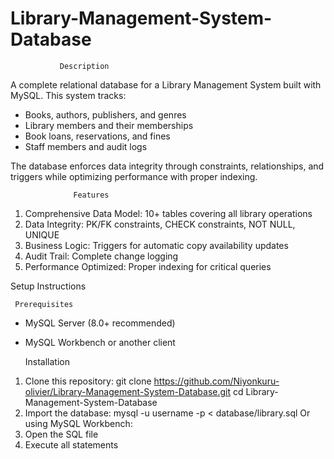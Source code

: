 # Library-Management-System-Database
               Description

 A complete relational database for a Library Management System built with MySQL. This system tracks:

- Books, authors, publishers, and genres
- Library members and their memberships
- Book loans, reservations, and fines
- Staff members and audit logs

The database enforces data integrity through constraints, relationships, and triggers while optimizing performance with proper indexing.

                  Features

1. Comprehensive Data Model: 10+ tables covering all library operations
2. Data Integrity: PK/FK constraints, CHECK constraints, NOT NULL, UNIQUE
3. Business Logic: Triggers for automatic copy availability updates
4. Audit Trail: Complete change logging
5. Performance Optimized: Proper indexing for critical queries

Setup Instructions

     Prerequisites

- MySQL Server (8.0+ recommended)
- MySQL Workbench or another client

   Installation

1. Clone this repository:
   git clone https://github.com/Niyonkuru-olivier/Library-Management-System-Database.git
   cd Library-Management-System-Database
2. Import the database:
mysql -u username -p < database/library.sql
Or using MySQL Workbench:
1. Open the SQL file
2. Execute all statements
